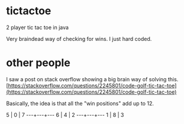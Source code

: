 # tictactoe
2 player tic tac toe in java

Very braindead way of checking for wins.
I just hard coded.




# other people

I saw a post on stack overflow showing a big brain way of solving this.
[https://stackoverflow.com/questions/2245801/code-golf-tic-tac-toe](https://stackoverflow.com/questions/2245801/code-golf-tic-tac-toe)

Basically, the idea is that all the "win positions" add up to 12.

 5 | 0 | 7
---+---+---
 6 | 4 | 2
---+---+---
 1 | 8 | 3
